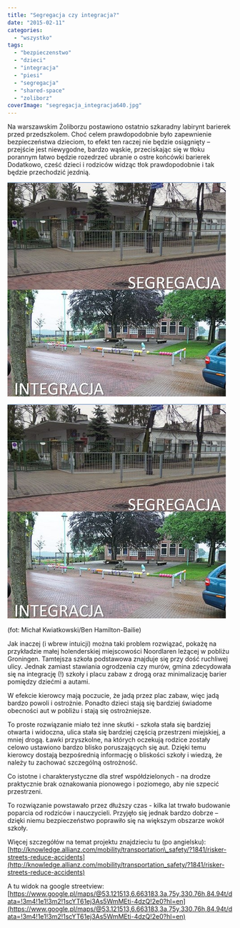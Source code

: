 ```yaml
---
title: "Segregacja czy integracja?"
date: "2015-02-11"
categories: 
  - "wszystko"
tags: 
  - "bezpieczenstwo"
  - "dzieci"
  - "integracja"
  - "piesi"
  - "segregacja"
  - "shared-space"
  - "zoliborz"
coverImage: "segregacja_integracja640.jpg"
---
```


Na warszawskim Żoliborzu postawiono ostatnio szkaradny labirynt barierek przed przedszkolem. Choć celem prawdopodobnie było zapewnienie bezpieczeństwa dzieciom, to efekt ten raczej nie będzie osiągnięty – przejście jest niewygodne, bardzo wąskie, przeciskając się w tłoku porannym łatwo będzie rozedrzeć ubranie o ostre końcówki barierek Dodatkowo, cześć dzieci i rodziców widząc tłok prawdopodobnie i tak będzie przechodzić jezdnią.

![segregacja_integracja640](images/segregacja_integracja640.jpg)

![](images/segregacja_integracja640.jpg)

(fot: Michał Kwiatkowski/Ben Hamilton-Bailie)

Jak inaczej (i wbrew intuicji) można taki problem rozwiązać, pokażę na przykładzie małej holenderskiej miejscowości Noordlaren leżącej w pobliżu Groningen. Tamtejsza szkoła podstawowa znajduje się przy dość ruchliwej ulicy. Jednak zamiast stawiania ogrodzenia czy murów, gmina zdecydowała się na integrację (!) szkoły i placu zabaw z drogą oraz minimalizację barier pomiędzy dziećmi a autami.

W efekcie kierowcy mają poczucie, że jadą przez plac zabaw, więc jadą bardzo powoli i ostrożnie. Ponadto dzieci stają się bardziej świadome obecności aut w pobliżu i stają się ostrożniejsze.

To proste rozwiązanie miało też inne skutki - szkoła stała się bardziej otwarta i widoczna, ulica stała się bardziej częścią przestrzeni miejskiej, a mniej drogą. Ławki przyszkolne, na których oczekują rodzice zostały celowo ustawiono bardzo blisko poruszających się aut. Dzięki temu kierowcy dostają bezpośrednią informację o bliskości szkoły i wiedzą, że należy tu zachować szczególną ostrożność.

Co istotne i charakterystyczne dla stref współdzielonych - na drodze praktycznie brak oznakowania pionowego i poziomego, aby nie szpecić przestrzeni.

To rozwiązanie powstawało przez dłuższy czas - kilka lat trwało budowanie poparcia od rodziców i nauczycieli. Przyjęło się jednak bardzo dobrze – dzięki niemu bezpieczeństwo poprawiło się na większym obszarze wokół szkoły.

Więcej szczegółów na temat projektu znajdzieciu tu (po angielsku): [http://knowledge.allianz.com/mobility/transportation\_safety/?1841/risker-streets-reduce-accidents](http://knowledge.allianz.com/mobility/transportation_safety/?1841/risker-streets-reduce-accidents)

A tu widok na google streetview: [https://www.google.pl/maps/@53.121513,6.663183,3a,75y,330.76h,84.94t/data=!3m4!1e1!3m2!1scYT61ej3As5WmMEti-4dzQ!2e0?hl=en](https://www.google.pl/maps/@53.121513,6.663183,3a,75y,330.76h,84.94t/data=!3m4!1e1!3m2!1scYT61ej3As5WmMEti-4dzQ!2e0?hl=en)
